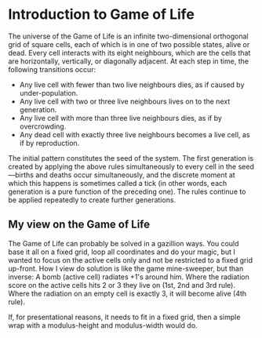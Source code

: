 # Introduction to Game of Life

The universe of the Game of Life is an infinite two-dimensional orthogonal grid
of square cells, each of which is in one of two possible states, alive or dead.
Every cell interacts with its eight neighbours, which are the cells that are
horizontally, vertically, or diagonally adjacent. At each step in time, the
following transitions occur:

- Any live cell with fewer than two live neighbours dies, as if caused by
  under-population.
- Any live cell with two or three live neighbours lives on to the next
  generation.
- Any live cell with more than three live neighbours dies, as if by
  overcrowding.
- Any dead cell with exactly three live neighbours becomes a live cell, as if by
  reproduction.

The initial pattern constitutes the seed of the system. The first generation is
created by applying the above rules simultaneously to every cell in the
seed—births and deaths occur simultaneously, and the discrete moment at which
this happens is sometimes called a tick (in other words, each generation is a
pure function of the preceding one). The rules continue to be applied repeatedly
to create further generations.

## My view on the Game of Life

The Game of Life can probably be solved in a gazillion ways. You could base it
all on a fixed grid, loop all coordinates and do your magic, but I wanted to
focus on the active cells only and not be restricted to a fixed grid up-front.
How I view do solution is like the game mine-sweeper, but than inverse: A bomb
(active cell) radiates +1's around him. Where the radiation score on the active
cells hits 2 or 3 they live on (1st, 2nd and 3rd rule). Where the radiation on
an empty cell is exactly 3, it will become alive (4th rule).

If, for presentational reasons, it needs to fit in a fixed grid, then a simple
wrap with a modulus-height and modulus-width would do.
